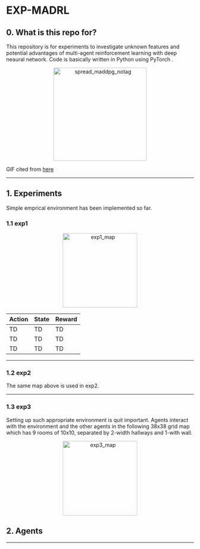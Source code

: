 # EXP-MADRL

## 0. What is this repo for?
This repository is for experiments to investigate unknown features and potential advantages of multi-agent reinforcement learning with deep neaural network.
Code is basically written in Python using PyTorch .
<p style="text-align:center;"><img width="250" alt="spread_maddpg_notag" src="https://user-images.githubusercontent.com/60799014/92319743-64f73e00-f056-11ea-9bac-cdeadc4cc2bd.gif"></p>

GIF cited from [here](https://openai.com/blog/learning-to-cooperate-compete-and-communicate/)
___
## 1. Experiments
Simple emprical environment has been implemented so far.
### 1.1 exp1
<p style="text-align:center;"><img width="200" alt="exp1_map" src="https://user-images.githubusercontent.com/60799014/95198222-d7a23780-0815-11eb-8493-46a54997af55.png"></p>

|  Action  |  State  |  Reward  |
| ---- | ---- | ---- |
|  TD  |  TD  |  TD  |
|  TD  |  TD  |  TD  |
|  TD  |  TD  |  TD  |

___

### 1.2 exp2
The same map above is used in exp2.
___

### 1.3 exp3

Setting up such appropriate environment is quit important.
Agents interact with the environment and the other agents in the following 38x38 grid map which has 9 rooms of 10x10, separated by 2-width hallways and 1-with wall.
<p style="text-align:center;"><img width="200" alt="exp3_map" src="https://user-images.githubusercontent.com/60799014/92319837-5d846480-f057-11ea-9430-2a6174093d82.jpg"></p>

## 2. Agents
___